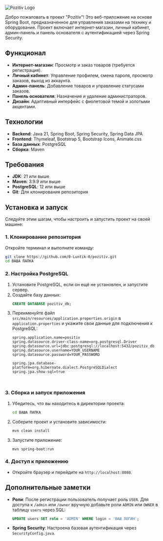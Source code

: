 ![Pozitiv Logo](src/main/resources/static/images/icon/oblozhka_pozitiv.png)

Добро пожаловать в проект "Pozitiv"! Это веб-приложение на основе Spring Boot, предназначенное для управления заказами на технику и оборудование. Проект включает интернет-магазин, личный кабинет, админ-панель и панель основателя с аутентификацией через Spring Security.

## Функционал
- **Интернет-магазин**: Просмотр и заказ товаров (требуется регистрация).
- **Личный кабинет**: Управление профилем, смена пароля, просмотр заказов, выход из аккаунта.
- **Админ-панель**: Добавление товаров и управление статусами заказов.
- **Панель основателя**: Назначение и удаление администраторов.
- **Дизайн**: Адаптивный интерфейс с фиолетовой темой и золотыми акцентами.

## Технологии
- **Backend**: Java 21, Spring Boot, Spring Security, Spring Data JPA
- **Frontend**: Thymeleaf, Bootstrap 5, Bootstrap Icons, Animate.css
- **База данных**: PostgreSQL
- **Сборка**: Maven

## Требования
- **JDK**: 21 или выше
- **Maven**: 3.9.9 или выше
- **PostgreSQL**: 12 или выше
- **Git**: Для клонирования репозитория

## Установка и запуск
Следуйте этим шагам, чтобы настроить и запустить проект на своей машине:

### 1. Клонирование репозитория
Откройте терминал и выполните команду:
```bash
git clone https://github.com/0-Luntik-0/pozitiv.git
cd ВАША ПАПКА
```

### 2. Настройка PostgreSQL
1. Установите PostgreSQL, если он ещё не установлен, и запустите сервер.
2. Создайте базу данных:
   ```sql
   CREATE DATABASE pozitiv_db;
   ```
4. Переименуйте файл `src/main/resources/application.properties.origin` в `application.properties` и укажите свои данные для подключения к PostgreSQL:
   ```properties
   spring.application.name=positiv
   spring.datasource.driver-class-name=org.postgresql.Driver
   spring.datasource.url=jdbc:postgresql://localhost:5432/pozitiv_db
   spring.datasource.username=YOUR_USERNAME
   spring.datasource.password=YOUR_PASSWORD

   spring.jpa.database-platform=org.hibernate.dialect.PostgreSQLDialect
   spring.jpa.show-sql=true



### 3. Сборка и запуск приложения
1. Убедитесь, что вы находитесь в директории проекта:
   ```bash
   cd ВАША ПАПКА
   ```
2. Соберите проект и установите зависимости:
   ```bash
   mvn clean install
   ```
3. Запустите приложение:
   ```bash
   mvn spring-boot:run
   ```

### 4. Доступ к приложению
- Откройте браузер и перейдите на `http://localhost:8080`.

## Дополнительные заметки
- **Роли**: После регистрации пользователь получает роль `USER`. Для доступа к `/admin` или `/owner` вручную добавьте роли `ADMIN` или `OWNER` в таблицу `users` через SQL:
  ```sql
  UPDATE users SET role = 'ADMIN' WHERE login = 'ВАШ ЛОГИН';
  ```
- **Spring Security**: Настроена базовая аутентификация через `SecurityConfig.java`.
